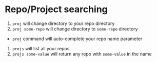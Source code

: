 # Repo/Project searching

1. `proj` will change directory to your repo directory
1. `proj some-repo` will change directory to `some-repo` directory
  - `proj` command will auto-complete your repo name parameter
1. `projs` will list all your repos
1. `projs some-value` will return any repo with `some-value` in the name
